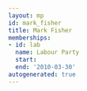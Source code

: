 ```yaml
---
layout: mp
id: mark_fisher
title: Mark Fisher
memberships:
- id: lab
  name: Labour Party
  start: 
  end: '2010-03-30'
autogenerated: true
---
```

